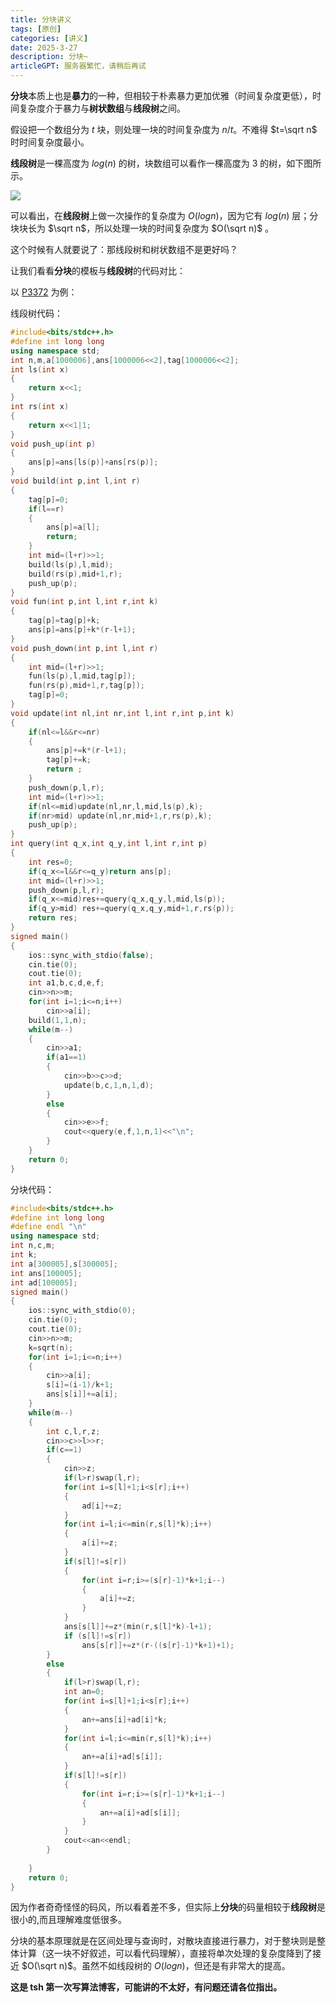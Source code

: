 ```yaml
---
title: 分块讲义
tags: [原创]
categories: [讲义]
date: 2025-3-27
description: 分块~
articleGPT: 服务器繁忙，请稍后再试
---
```


**分块**本质上也是**暴力**的一种，但相较于朴素暴力更加优雅（时间复杂度更低），时间复杂度介于暴力与**树状数组**与**线段树**之间。

假设把一个数组分为 $t$ 块，则处理一块的时间复杂度为 $n/t$。不难得 $t=\sqrt n$ 时时间复杂度最小。

**线段树**是一棵高度为 $log(n)$ 的树，块数组可以看作一棵高度为 $3$ 的树，如下图所示。

![](https://cdn.luogu.com.cn/upload/image_hosting/b0chfk3w.png)

可以看出，在**线段树**上做一次操作的复杂度为 $O(logn)$，因为它有 $log(n)$ 层；分块块长为 $\sqrt n$，所以处理一块的时间复杂度为 $O(\sqrt n)$ 。

这个时候有人就要说了：那线段树和树状数组不是更好吗？

让我们看看**分块**的模板与**线段树**的代码对比：

以 [P3372](https://www.luogu.com.cn/problem/P3372) 为例：  

线段树代码：  
```cpp
#include<bits/stdc++.h>
#define int long long
using namespace std;
int n,m,a[1000006],ans[1000006<<2],tag[1000006<<2];
int ls(int x)
{
	return x<<1;
}
int rs(int x)
{
	return x<<1|1;
}
void push_up(int p)
{
	ans[p]=ans[ls(p)]+ans[rs(p)];
}
void build(int p,int l,int r)
{
	tag[p]=0;
	if(l==r)
	{
		ans[p]=a[l];
		return;
	}
	int mid=(l+r)>>1;
	build(ls(p),l,mid);
	build(rs(p),mid+1,r);
	push_up(p);
} 
void fun(int p,int l,int r,int k)
{
	tag[p]=tag[p]+k;
	ans[p]=ans[p]+k*(r-l+1);
}
void push_down(int p,int l,int r)
{
	int mid=(l+r)>>1;
	fun(ls(p),l,mid,tag[p]);
	fun(rs(p),mid+1,r,tag[p]);
	tag[p]=0;
}
void update(int nl,int nr,int l,int r,int p,int k)
{
	if(nl<=l&&r<=nr)
	{
		ans[p]+=k*(r-l+1);
		tag[p]+=k;
		return ;
	}
	push_down(p,l,r);
	int mid=(l+r)>>1;
	if(nl<=mid)update(nl,nr,l,mid,ls(p),k);
	if(nr>mid) update(nl,nr,mid+1,r,rs(p),k);
	push_up(p);
}
int query(int q_x,int q_y,int l,int r,int p)
{
	int res=0;
	if(q_x<=l&&r<=q_y)return ans[p];
	int mid=(l+r)>>1;
	push_down(p,l,r);
	if(q_x<=mid)res+=query(q_x,q_y,l,mid,ls(p));
	if(q_y>mid) res+=query(q_x,q_y,mid+1,r,rs(p));
	return res;
}
signed main()
{
	ios::sync_with_stdio(false);
	cin.tie(0);
	cout.tie(0);
	int a1,b,c,d,e,f;
	cin>>n>>m;
	for(int i=1;i<=n;i++)
		cin>>a[i];
	build(1,1,n);
	while(m--)
	{
		cin>>a1;
		if(a1==1)
		{
			cin>>b>>c>>d;
			update(b,c,1,n,1,d);
		}
		else
		{
			cin>>e>>f;
			cout<<query(e,f,1,n,1)<<"\n";
		}
	}
	return 0;
}
```

分块代码：
```cpp
#include<bits/stdc++.h>
#define int long long
#define endl "\n"
using namespace std;
int n,c,m;
int k;
int a[300005],s[300005];
int ans[100005];
int ad[100005];
signed main()
{
	ios::sync_with_stdio(0);
	cin.tie(0);
	cout.tie(0);
	cin>>n>>m;
	k=sqrt(n);
	for(int i=1;i<=n;i++)
	{
		cin>>a[i];
		s[i]=(i-1)/k+1;
		ans[s[i]]+=a[i];
	}
	while(m--)
	{
		int c,l,r,z;
		cin>>c>>l>>r;
		if(c==1)
		{
			cin>>z;
			if(l>r)swap(l,r);
			for(int i=s[l]+1;i<s[r];i++)
			{
				ad[i]+=z;
			}
			for(int i=l;i<=min(r,s[l]*k);i++)
			{
				a[i]+=z;
			}
			if(s[l]!=s[r])
			{
				for(int i=r;i>=(s[r]-1)*k+1;i--)
				{
					a[i]+=z;
				}
			}
			ans[s[l]]+=z*(min(r,s[l]*k)-l+1);
			if (s[l]!=s[r]) 
				ans[s[r]]+=z*(r-((s[r]-1)*k+1)+1);
		}
		else
		{
			if(l>r)swap(l,r);
			int an=0;
			for(int i=s[l]+1;i<s[r];i++)
			{
				an+=ans[i]+ad[i]*k;
			}
			for(int i=l;i<=min(r,s[l]*k);i++)
			{
				an+=a[i]+ad[s[i]];
			}
			if(s[l]!=s[r])
			{
				for(int i=r;i>=(s[r]-1)*k+1;i--)
				{
					an+=a[i]+ad[s[i]];
				}
			}
			cout<<an<<endl;
		}
		
	}
	return 0;
}
```

因为作者奇奇怪怪的码风，所以看着差不多，但实际上**分块**的码量相较于**线段树**是很小的,而且理解难度低很多。

分块的基本原理就是在区间处理与查询时，对散块直接进行暴力，对于整块则是整体计算（这一块不好叙述，可以看代码理解），直接将单次处理的复杂度降到了接近 $O(\sqrt n)$。虽然不如线段树的 $O(logn)$，但还是有非常大的提高。

**这是 tsh 第一次写算法博客，可能讲的不太好，有问题还请各位指出。**
